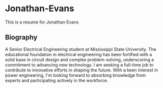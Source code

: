 # Jonathan-Evans
This is a resume for Jonathan Evans

## Biography
A Senior Electrical Engineering student at Mississippi State University. The educational foundation in electrical engineering has been fortified with a solid base in circuit design and complex problem-solving, underscoring a commitment to advancing new technology. I am seeking a full-time job to contribute to innovative efforts in shaping the future. With a keen interest in power engineering, I'm looking forward to absorbing knowledge from experts and participating actively in the workforce. 

